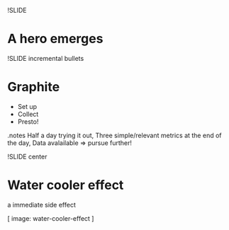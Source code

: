 !SLIDE 
# A hero emerges #

!SLIDE incremental bullets
# Graphite #
* Set up
* Collect
* Presto!

.notes Half a day trying it out, Three simple/relevant metrics at the end of the day, Data avalailable => pursue further!

!SLIDE center
# Water cooler effect #
a immediate side effect

[ image: water-cooler-effect ]
